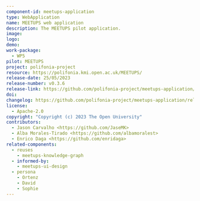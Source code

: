```yaml
---
component-id: meetups-application
type: WebApplication
name: MEETUPS web application
description: The MEETUPS pilot application.
image:
logo:
demo:
work-package: 
  - WP5
pilot: MEETUPS
project: polifonia-project
resource: https://polifonia.kmi.open.ac.uk/MEETUPS/
release-date: 25/05/2023
release-number: v0.3.6
release-link: https://github.com/polifonia-project/meetups-application/releases
doi:
changelog: https://github.com/polifonia-project/meetups-application/releases
license:
  - Apache-2.0
copyright: "Copyright (c) 2023 The Open University"
contributors:
  - Jason Carvalho <https://github.com/JaseMK>
  - Alba Morales-Tirado <https://github.com/albamoralest>
  - Enrico Daga <https://github.com/enridaga>
related-components:
  - reuses
    - meetups-knowledge-graph
  - informed-by:
    - meetups-ui-design 
  - persona
    - Ortenz
    - David
    - Sophie
---
```

